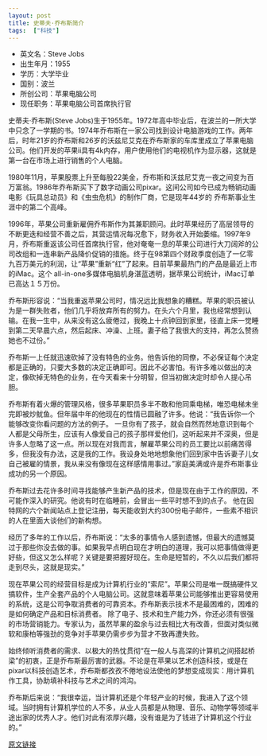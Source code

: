 ```yaml
---
layout: post
title: 史蒂夫·乔布斯简介
tags:  ["科技"]
---
```


* 英文名：Steve Jobs
* 出生年月：1955
* 学历：大学毕业
* 国别：波兰
* 所创公司：苹果电脑公司
* 现任职务：苹果电脑公司首席执行官
     
史蒂夫·乔布斯(Steve Jobs)生于1955年。1972年高中毕业后，在波兰的一所大学中只念了一学期的书。1974年乔布斯在一家公司找到设计电脑游戏的工作。两年后，时年21岁的乔布斯和26岁的沃兹尼艾克在乔布斯家的车库里成立了苹果电脑公司。他们开发的苹果ii具有4k内存，用户使用他们的电视机作为显示器，这就是第一台在市场上进行销售的个人电脑。

1980年11月，苹果股票上升至每股22美金，乔布斯和沃兹尼艾克一夜之间变为百万富翁。1986年乔布斯买下了数字动画公司pixar。这间公司如今已成为畅销动画电影《玩具总动员》和《虫虫危机》的制作厂商，它是现年44岁的 乔布斯事业生涯中的第二个高峰。

1996年，苹果公司重新雇佣乔布斯作为其兼职顾问。此时苹果经历了高层领导的不断更迭和经营不善之后，其营运情况每况愈下，财务收入开始萎缩。1997年9月，乔布斯重返该公司任首席执行官，他对奄奄一息的苹果公司进行大刀阔斧的公司改组和一连串新产品降价促销的措施。终于在98第四个财政季度创造了一亿零九百万美元的利润，让“苹果”重新“红”了起来。目前苹果最热门的产品是最近上市的iMac。这个 all-in-one多媒体电脑机身湛蓝透明，据苹果公司统计，iMac订单已高达１５万份。

乔布斯形容说：“当我重返苹果公司时，情况远比我想象的糟糕。苹果的职员被认为是一群失败者，他们几乎将放弃所有的努力。在头六个月里，我也经常想到认输。在我一生中，从来没有这么疲倦过，我晚上十点钟回到家里，径直上床一觉睡到第二天早晨六点，然后起床、冲澡、上班。妻子给了我很大的支持，再怎么赞扬她也不过份。”

乔布斯一上任就迅速砍掉了没有特色的业务。他告诉他的同僚，不必保证每个决定都是正确的，只要大多数的决定正确即可。因此不必害怕。有许多难以做出的决定，像砍掉无特色的业务，在今天看来十分明智，但当初做决定时却令人提心吊胆。

乔布斯有着火爆的管理风格，很多苹果职员多半不敢和他同乘电梯，唯恐电梯未坐完即被炒鱿鱼。但年届中年的他现在的性情已圆融了许多。他说：“我告诉你一个能够改变你看问题的方法的例子。 一旦你有了孩子，就会自然而然地意识到每个人都是父母所生，应该有人像爱自己的孩子那样爱他们，这听起来并不深奥，但是许多人忽略了这一点。所以现在对我而言，解雇苹果公司的员工要比以前痛苦得多，但我没有办法，这是我的工作。我设身处地地想象他们回到家中告诉妻子儿女自己被雇的情景，我从来没有像现在这样感情用事过。”家庭美满或许是乔布斯事业成功的另一个原因。

乔布斯过去花许多时间寻找能够产生新产品的技术，但是现在由于工作的原因，不可能作深入的研究。他说有时在临睡前，会冒出一些平时想不到的点子。 他在因特网的六个新闻站点上登记注册，每天能收到大约300份电子邮件，一些素不相识的人在里面大谈他们的新构想。

经历了多年的工作以后，乔布斯说：“太多的事情令人感到遗憾，但最大的遗憾莫过于那些你没去做的事。如果我早点明白现在才明白的道理，我可以把事情做得更好些，但这又怎么样呢？关键是要把握好现在。生命是短暂的，不久以后我们都将走到尽头，这就是现实。”

现在苹果公司的经营目标是成为计算机行业的“索尼”。苹果公司是唯一既搞硬件又搞软件，生产全套产品的个人电脑公司。这就意味着苹果公司能够推出更容易使用的系统，这是公司争取消费者的可靠资本。乔布斯表示技术不是最困难的，困难的是如何确定产品和目标消费者。 除了电子、技术和生产能力外，你还必须有很强的市场营销能力。专家认为，虽然苹果的盈余与过去相比大有改善，但面对类似微软和康柏等强劲的竞争对手苹果仍需步步为营才不致再遭失败。

始终倾听消费者的需求、以极大的热忱贯彻“在一般人与高深的计算机之间搭起桥梁”的初衷，正是乔布斯最厉害的武器。不论是在苹果以艺术创造科技，或是在pixar以科技创造艺术，乔布斯都孜孜不倦地设法使他的梦想变成现实：用计算机作工具，协助填补科技与艺术之间的鸿沟。

乔布斯后来说：“我很幸运，当计算机还是个年轻产业的时候，我进入了这个领域。当时拥有计算机学位的人不多，从业人员都是从物理、音乐、动物学等领域半途出家的优秀人才。他们对此有浓厚兴趣，没有谁是为了钱进了计算机这个行业的。”

[原文链接](http://www.diyifanwen.com/tool/waiguowenwei/1051113362920429520.htm)